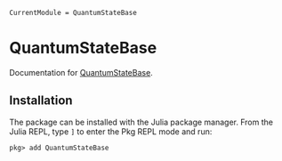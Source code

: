```@meta
CurrentModule = QuantumStateBase
```

# QuantumStateBase

Documentation for [QuantumStateBase](https://github.com/foldfelis-QO/QuantumStateBase.jl).

## Installation

The package can be installed with the Julia package manager.
From the Julia REPL, type `]` to enter the Pkg REPL mode and run:

```julia-repl
pkg> add QuantumStateBase
```
